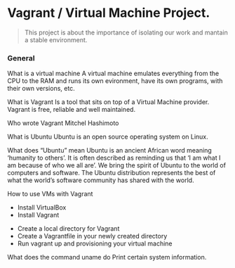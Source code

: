 # Vagrant / Virtual Machine Project.
> This project is about the importance of isolating our work and mantain a stable environment.

### General
What is a virtual machine
A virtual machine emulates everything from the CPU to the RAM and runs its own evironment, have its own programs, with their own versions, etc.

What is Vagrant
Is a tool that sits on top of a Virtual Machine provider. Vagrant is free, reliable and well maintained.

Who wrote Vagrant
Mitchel Hashimoto

What is Ubuntu
Ubuntu is an open source operating system on Linux.

What does “Ubuntu” mean
Ubuntu is an ancient African word meaning ‘humanity to others’. It is often described as reminding us that ‘I am what I am because of who we all are’. We bring the spirit of Ubuntu to the world of computers and software. The Ubuntu distribution represents the best of what the world’s software community has shared with the world.

How to use VMs with Vagrant
* Install VirtualBox
* Install Vagrant
- Create a local directory for Vagrant
- Create a Vagrantfile in your newly created directory
- Run vagrant up and provisioning your virtual machine

What does the command uname do
Print certain system information.
